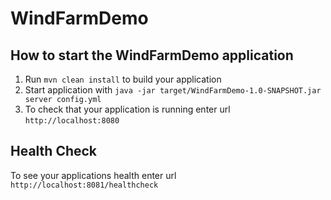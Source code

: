 # WindFarmDemo

How to start the WindFarmDemo application
---

1. Run `mvn clean install` to build your application
1. Start application with `java -jar target/WindFarmDemo-1.0-SNAPSHOT.jar server config.yml`
1. To check that your application is running enter url `http://localhost:8080`

Health Check
---

To see your applications health enter url `http://localhost:8081/healthcheck`
